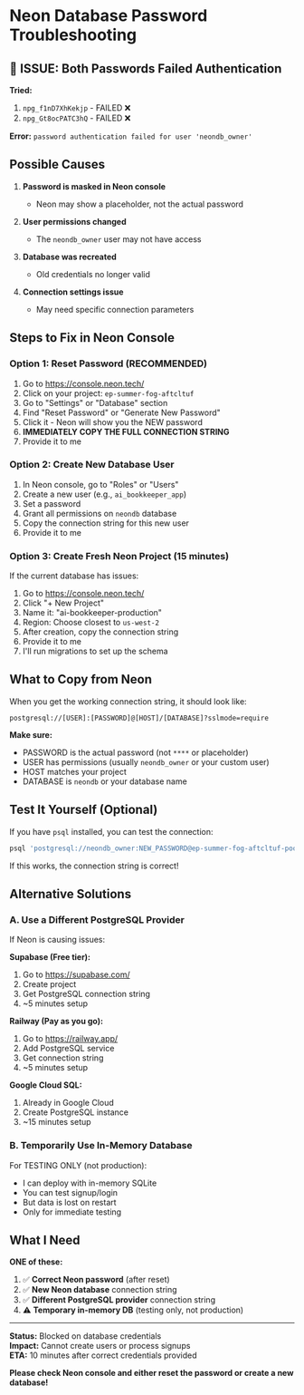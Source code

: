 # Neon Database Password Troubleshooting

## 🔴 ISSUE: Both Passwords Failed Authentication

**Tried:**
1. `npg_f1nD7XhKekjp` - FAILED ❌
2. `npg_Gt8ocPATC3hQ` - FAILED ❌

**Error:** `password authentication failed for user 'neondb_owner'`

## Possible Causes

1. **Password is masked in Neon console**
   - Neon may show a placeholder, not the actual password
   
2. **User permissions changed**
   - The `neondb_owner` user may not have access
   
3. **Database was recreated**
   - Old credentials no longer valid
   
4. **Connection settings issue**
   - May need specific connection parameters

## Steps to Fix in Neon Console

### Option 1: Reset Password (RECOMMENDED)

1. Go to https://console.neon.tech/
2. Click on your project: `ep-summer-fog-aftcltuf`
3. Go to "Settings" or "Database" section
4. Find "Reset Password" or "Generate New Password"
5. Click it - Neon will show you the NEW password
6. **IMMEDIATELY COPY THE FULL CONNECTION STRING**
7. Provide it to me

### Option 2: Create New Database User

1. In Neon console, go to "Roles" or "Users"
2. Create a new user (e.g., `ai_bookkeeper_app`)
3. Set a password
4. Grant all permissions on `neondb` database
5. Copy the connection string for this new user
6. Provide it to me

### Option 3: Create Fresh Neon Project (15 minutes)

If the current database has issues:

1. Go to https://console.neon.tech/
2. Click "+ New Project"
3. Name it: "ai-bookkeeper-production"
4. Region: Choose closest to `us-west-2`
5. After creation, copy the connection string
6. Provide it to me
7. I'll run migrations to set up the schema

## What to Copy from Neon

When you get the working connection string, it should look like:

```
postgresql://[USER]:[PASSWORD]@[HOST]/[DATABASE]?sslmode=require
```

**Make sure:**
- PASSWORD is the actual password (not `****` or placeholder)
- USER has permissions (usually `neondb_owner` or your custom user)
- HOST matches your project
- DATABASE is `neondb` or your database name

## Test It Yourself (Optional)

If you have `psql` installed, you can test the connection:

```bash
psql 'postgresql://neondb_owner:NEW_PASSWORD@ep-summer-fog-aftcltuf-pooler.us-west-2.aws.neon.tech/neondb?sslmode=require'
```

If this works, the connection string is correct!

## Alternative Solutions

### A. Use a Different PostgreSQL Provider

If Neon is causing issues:

**Supabase (Free tier):**
1. Go to https://supabase.com/
2. Create project
3. Get PostgreSQL connection string
4. ~5 minutes setup

**Railway (Pay as you go):**
1. Go to https://railway.app/
2. Add PostgreSQL service
3. Get connection string
4. ~5 minutes setup

**Google Cloud SQL:**
1. Already in Google Cloud
2. Create PostgreSQL instance
3. ~15 minutes setup

### B. Temporarily Use In-Memory Database

For TESTING ONLY (not production):
- I can deploy with in-memory SQLite
- You can test signup/login
- But data is lost on restart
- Only for immediate testing

## What I Need

**ONE of these:**

1. ✅ **Correct Neon password** (after reset)
2. ✅ **New Neon database** connection string
3. ✅ **Different PostgreSQL provider** connection string
4. ⚠️  **Temporary in-memory DB** (testing only, not production)

---

**Status:** Blocked on database credentials  
**Impact:** Cannot create users or process signups  
**ETA:** 10 minutes after correct credentials provided

**Please check Neon console and either reset the password or create a new database!**
